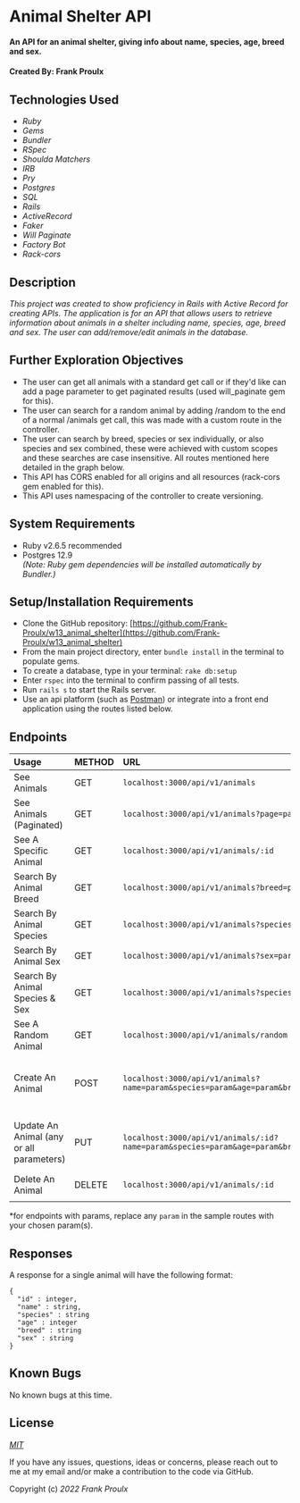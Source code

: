 # Animal Shelter API

#### An API for an animal shelter, giving info about name, species, age, breed and sex.

#### Created By: **Frank Proulx**


## Technologies Used

* _Ruby_
* _Gems_
* _Bundler_
* _RSpec_
* _Shoulda Matchers_
* _IRB_
* _Pry_
* _Postgres_
* _SQL_
* _Rails_
* _ActiveRecord_
* _Faker_
* _Will Paginate_
* _Factory Bot_
* _Rack-cors_

## Description

_This project was created to show proficiency in Rails with Active Record for creating APIs. The application is for an API that allows users to retrieve information about animals in a shelter including name, species, age, breed and sex. The user can add/remove/edit animals in the database._

## Further Exploration Objectives

* The user can get all animals with a standard get call or if they'd like can add a page parameter to get paginated results (used will_paginate gem for this).
* The user can search for a random animal by adding /random to the end of a normal /animals get call, this was made with a custom route in the controller. 
* The user can search by breed, species or sex individually, or also species and sex combined, these were achieved with custom scopes and these searches are case insensitive. All routes mentioned here detailed in the graph below. 
* This API has CORS enabled for all origins and all resources (rack-cors gem enabled for this). 
* This API uses namespacing of the controller to create versioning.

## System Requirements

* Ruby v2.6.5 recommended
* Postgres 12.9  
_(Note: Ruby gem dependencies will be installed automatically by Bundler.)_

## Setup/Installation Requirements

* Clone the GitHub repository: [https://github.com/Frank-Proulx/w13_animal_shelter](https://github.com/Frank-Proulx/w13_animal_shelter)
* From the main project directory, enter `bundle install` in the terminal to populate gems.
* To create a database, type in your terminal: 
      `rake db:setup`
* Enter `rspec` into the terminal to confirm passing of all tests.
* Run `rails s` to start the Rails server.
* Use an api platform (such as [Postman](https://www.postman.com/)) or integrate into a front end application using the routes listed below.

## Endpoints

|Usage | METHOD       | URL       | Params |
| :--------| :------------| :---------| :------|
|See Animals | GET    | `localhost:3000/api/v1/animals` | |
|See Animals (Paginated) | GET    | `localhost:3000/api/v1/animals?page=param` | _page_ |
|See A Specific Animal | GET    | `localhost:3000/api/v1/animals/:id` | |
|Search By Animal Breed | GET    | `localhost:3000/api/v1/animals?breed=param` | _breed_ |
|Search By Animal Species | GET    | `localhost:3000/api/v1/animals?species=param` | _species_ |
|Search By Animal Sex | GET    | `localhost:3000/api/v1/animals?sex=param` | _sex_ |
|Search By Animal Species & Sex | GET    | `localhost:3000/api/v1/animals?species=param&sex=param` | _species, sex_ |
|See A Random Animal | GET    | `localhost:3000/api/v1/animals/random` | |
|Create An Animal | POST    | `localhost:3000/api/v1/animals?name=param&species=param&age=param&breed=param&sex=param` | _name, species, age, breed, sex_ |
|Update An Animal (any or all parameters) | PUT    | `localhost:3000/api/v1/animals/:id?name=param&species=param&age=param&breed=param&sex=param` | _name, species, age, breed, sex_ |
|Delete An Animal | DELETE    |`localhost:3000/api/v1/animals/:id`| |  
|||||

*for endpoints with params, replace any `param` in the sample routes with your chosen param(s).

## Responses

A response for a single animal will have the following format:

```
{
  "id" : integer,
  "name" : string,
  "species" : string
  "age" : integer
  "breed" : string
  "sex" : string
}
```

## Known Bugs

No known bugs at this time.

## License

_[MIT](https://opensource.org/licenses/MIT)_

If you have any issues, questions, ideas or concerns, please reach out to me at my email and/or make a contribution to the code via GitHub.

Copyright (c) _2022_ _Frank Proulx_ 